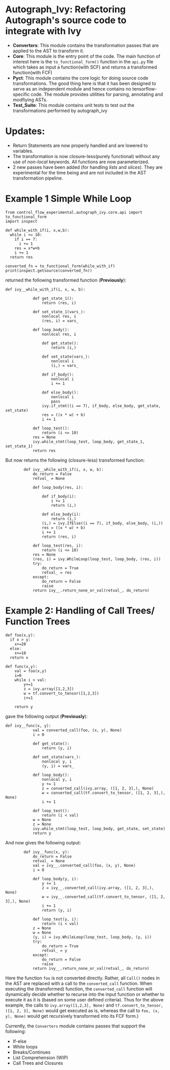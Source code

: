 
# Autograph_Ivy: Refactoring Autograph's source code to integrate with Ivy

- **Converters**: This module contains the transformation passes that are applied to the AST to transform it.
- **Core**: This module is the entry point of the code. The main function of interest here is the `to_functional_form()` function in the `api.py` file which takes as input a function(with SCF) and returns a transformed function(with FCF)  
- **Pyct**: This module contains the core logic for doing source code transformations. The good thing here is that it has been designed to serve as an independent module and hence contains no tensorflow-specific code. The module provides utilities for parsing, annotating and modfiying ASTs.
- **Test_Suite**: This module contains unit tests to test out the transformations performed by autograph_ivy 

# Updates:
- Return Statements are now properly handled and are lowered to variables.
- The transformation is now closure-less(purely functional) without any use of *non-local* keywords. All functions are now parameterized.
- 2 new passes have been added (for handling *lists* and *slices*). They are experimental for the time being and are not included in the AST transformation pipeline.
# Example 1 Simple While Loop
```
from control_flow_experimental.autograph_ivy.core.api import to_functional_form
import inspect

def while_with_if(i, x,w,b):
  while i <= 10:
    if i == 7:
      i += 1
    res = x*w+b
    i += 1
  return res

converted_fn = to_functional_form(while_with_if)
print(inspect.getsource(converted_fn))
```

returned the following transformed function (**Previously**): 
```
def ivy__while_with_if(i, x, w, b):

            def get_state_1():
                return (res, i)

            def set_state_1(vars_):
                nonlocal res, i
                (res, i) = vars_

            def loop_body():
                nonlocal res, i

                def get_state():
                    return (i,)

                def set_state(vars_):
                    nonlocal i
                    (i,) = vars_

                def if_body():
                    nonlocal i
                    i += 1

                def else_body():
                    nonlocal i
                    pass
                ivy.if_stmt((i == 7), if_body, else_body, get_state, set_state)
                res = ((x * w) + b)
                i += 1

            def loop_test():
                return (i <= 10)
            res = None
            ivy.while_stmt(loop_test, loop_body, get_state_1, set_state_1)
            return res

```
But now returns the following (closure-less) transformed function:
```
        def ivy__while_with_if(i, x, w, b):
            do_return = False
            retval_ = None

            def loop_body(res, i):

                def if_body(i):
                    i += 1
                    return (i,)

                def else_body(i):
                    return (i,)
                (i,) = ivy.IfElse((i == 7), if_body, else_body, (i,))
                res = ((x * w) + b)
                i += 1
                return (res, i)

            def loop_test(res, i):
                return (i <= 10)
            res = None
            (res, i) = ivy.WhileLoop(loop_test, loop_body, (res, i))
            try:
                do_return = True
                retval_ = res
            except:
                do_return = False
                raise
            return ivy__.return_none_or_val(retval_, do_return)
```
# Example 2: Handling of Call Trees/ Function Trees
```
def foo(x,y):
  if x > y:
    x+=20
  else:
    x+=10
  return x

def func(x,y):
    val = foo(x,y)
    i=0
    while i < val:
        y+=1
        z = ivy.array([1,2,3])
        w = tf.convert_to_tensor([1,2,3])
        i+=1

    return y
```
gave the following output (**Previously**): 
```
def ivy__func(x, y):
            val = converted_call(foo, (x, y), None)
            i = 0

            def get_state():
                return (y, i)

            def set_state(vars_):
                nonlocal y, i
                (y, i) = vars_

            def loop_body():
                nonlocal y, i
                y += 1
                z = converted_call(ivy.array, ([1, 2, 3],), None)
                w = converted_call(tf.convert_to_tensor, ([1, 2, 3],), None)
                i += 1

            def loop_test():
                return (i < val)
            w = None
            z = None
            ivy.while_stmt(loop_test, loop_body, get_state, set_state)
            return y
```
And now gives the following output:
```
        def ivy__func(x, y):
            do_return = False
            retval_ = None
            val = ivy__.converted_call(foo, (x, y), None)
            i = 0

            def loop_body(y, i):
                y += 1
                z = ivy__.converted_call(ivy.array, ([1, 2, 3],), None)
                w = ivy__.converted_call(tf.convert_to_tensor, ([1, 2, 3],), None)
                i += 1
                return (y, i)

            def loop_test(y, i):
                return (i < val)
            z = None
            w = None
            (y, i) = ivy.WhileLoop(loop_test, loop_body, (y, i))
            try:
                do_return = True
                retval_ = y
            except:
                do_return = False
                raise
            return ivy__.return_none_or_val(retval_, do_return)
```
Here the function `foo` is not converted directly. Rather, all `Call()` nodes in the AST are replaced with a call to the `converted_call` function. When executing the (transformed) function, the `converted_call` function will dynamically decide whether to recurse into the input function or whether to execute it as it is (based on some user defined criteria). Thus for the above example, the calls to `ivy.array([1,2,3], None)` and `tf.convert_to_tensor, ([1, 2, 3], None)` would get executed as is, whereas the call to `foo, (x, y), None)` would get recursively transformed into its FCF form.)


Currently, the `Converters` module contains passes that support the following: 
- If-else
- While loops 
- Breaks/Continues
- List Comprehension (WIP)
- Call Trees and Closures